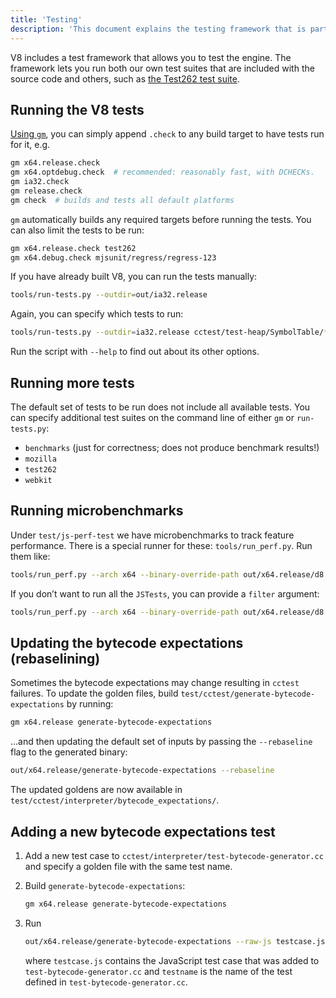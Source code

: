 ```yaml
---
title: 'Testing'
description: 'This document explains the testing framework that is part of the V8 repository.'
---
```

V8 includes a test framework that allows you to test the engine. The framework lets you run both our own test suites that are included with the source code and others, such as [the Test262 test suite](https://github.com/tc39/test262).

## Running the V8 tests

[Using `gm`](/docs/build-gn#gm), you can simply append `.check` to any build target to have tests run for it, e.g.

```bash
gm x64.release.check
gm x64.optdebug.check  # recommended: reasonably fast, with DCHECKs.
gm ia32.check
gm release.check
gm check  # builds and tests all default platforms
```

`gm` automatically builds any required targets before running the tests. You can also limit the tests to be run:

```bash
gm x64.release.check test262
gm x64.debug.check mjsunit/regress/regress-123
```

If you have already built V8, you can run the tests manually:

```bash
tools/run-tests.py --outdir=out/ia32.release
```

Again, you can specify which tests to run:

```bash
tools/run-tests.py --outdir=ia32.release cctest/test-heap/SymbolTable/* mjsunit/delete-in-eval
```

Run the script with `--help` to find out about its other options.

## Running more tests

The default set of tests to be run does not include all available tests. You can specify additional test suites on the command line of either `gm` or `run-tests.py`:

- `benchmarks` (just for correctness; does not produce benchmark results!)
- `mozilla`
- `test262`
- `webkit`

## Running microbenchmarks

Under `test/js-perf-test` we have microbenchmarks to track feature performance. There is a special runner for these: `tools/run_perf.py`. Run them like:

```bash
tools/run_perf.py --arch x64 --binary-override-path out/x64.release/d8 test/js-perf-test/JSTests.json
```

If you don’t want to run all the `JSTests`, you can provide a `filter` argument:

```bash
tools/run_perf.py --arch x64 --binary-override-path out/x64.release/d8 --filter JSTests/TypedArrays test/js-perf-test/JSTests.json
```

## Updating the bytecode expectations (rebaselining)

Sometimes the bytecode expectations may change resulting in `cctest` failures. To update the golden files, build `test/cctest/generate-bytecode-expectations` by running:

```bash
gm x64.release generate-bytecode-expectations
```

…and then updating the default set of inputs by passing the `--rebaseline` flag to the generated binary:

```bash
out/x64.release/generate-bytecode-expectations --rebaseline
```

The updated goldens are now available in `test/cctest/interpreter/bytecode_expectations/`.

## Adding a new bytecode expectations test

1. Add a new test case to `cctest/interpreter/test-bytecode-generator.cc` and specify a golden file with the same test name.

1. Build `generate-bytecode-expectations`:

    ```bash
    gm x64.release generate-bytecode-expectations
    ```

1. Run

    ```bash
    out/x64.release/generate-bytecode-expectations --raw-js testcase.js --output=test/cctest/interpreter/bytecode-expectations/testname.golden
    ```

    where `testcase.js` contains the JavaScript test case that was added to `test-bytecode-generator.cc` and `testname` is the name of the test defined in `test-bytecode-generator.cc`.
